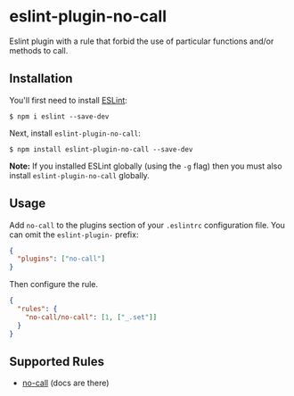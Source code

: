 # eslint-plugin-no-call

Eslint plugin with a rule that forbid the use of particular functions and/or methods to call.

## Installation

You'll first need to install [ESLint](http://eslint.org):

```
$ npm i eslint --save-dev
```

Next, install `eslint-plugin-no-call`:

```
$ npm install eslint-plugin-no-call --save-dev
```

**Note:** If you installed ESLint globally (using the `-g` flag) then you must also install `eslint-plugin-no-call` globally.

## Usage

Add `no-call` to the plugins section of your `.eslintrc` configuration file. You can omit the `eslint-plugin-` prefix:

```json
{
  "plugins": ["no-call"]
}
```

Then configure the rule.

```json
{
  "rules": {
    "no-call/no-call": [1, ["_.set"]]
  }
}
```

## Supported Rules

* [no-call](https://github.com/igat-gh/eslint-plugin-no-call/blob/master/docs/rules/no-call.md) (docs are there)
